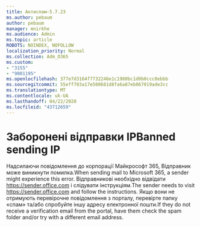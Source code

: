 ```yaml
---
title: Антиспам-5.7.23
ms.author: pebaum
author: pebaum
manager: mnirkhe
ms.audience: Admin
ms.topic: article
ROBOTS: NOINDEX, NOFOLLOW
localization_priority: Normal
ms.collection: Adm_O365
ms.custom:
- "3155"
- "9001195"
ms.openlocfilehash: 377e7d3164f7732246e1c1980bc1d0b0ccc8ebbb
ms.sourcegitcommit: 55eff703a17e500681d8fa6a87eb067019ade3cc
ms.translationtype: MT
ms.contentlocale: uk-UA
ms.lasthandoff: 04/22/2020
ms.locfileid: "43712659"
---
```

# <a name="banned-sending-ip"></a><span data-ttu-id="d6e20-102">Заборонені відправки IP</span><span class="sxs-lookup"><span data-stu-id="d6e20-102">Banned sending IP</span></span>

<span data-ttu-id="d6e20-103">Надсилаючи повідомлення до корпорації Майкрософт 365, Відправник може виникнути помилка.</span><span class="sxs-lookup"><span data-stu-id="d6e20-103">When sending mail to Microsoft 365, a sender might experience this error.</span></span> <span data-ttu-id="d6e20-104">Відправникові необхідно відвідати https://sender.office.com і слідувати інструкціям.</span><span class="sxs-lookup"><span data-stu-id="d6e20-104">The sender needs to visit https://sender.office.com and follow the instructions.</span></span>  <span data-ttu-id="d6e20-105">Якщо вони не отримують перевірочне повідомлення з порталу, перевірте папку «спам» та/або спробуйте іншу адресу електронної пошти.</span><span class="sxs-lookup"><span data-stu-id="d6e20-105">If they do not receive a verification email from the portal, have them check the spam folder and/or try with a different email address.</span></span>
